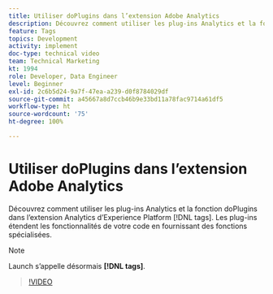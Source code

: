 ```yaml
---
title: Utiliser doPlugins dans l’extension Adobe Analytics
description: Découvrez comment utiliser les plug-ins Analytics et la fonction doPlugins dans l’extension Analytics d’Experience Platform  [!DNL tags]. Les plug-ins étendent les fonctionnalités de votre code en fournissant des fonctions spécialisées.
feature: Tags
topics: Development
activity: implement
doc-type: technical video
team: Technical Marketing
kt: 1994
role: Developer, Data Engineer
level: Beginner
exl-id: 2c6b5d24-9a7f-47ea-a239-d0f8784029df
source-git-commit: a45667a8d7ccb46b9e33bd11a78fac9714a61df5
workflow-type: ht
source-wordcount: '75'
ht-degree: 100%

---
```


# Utiliser doPlugins dans l’extension Adobe Analytics

Découvrez comment utiliser les plug-ins Analytics et la fonction doPlugins dans l’extension Analytics d’Experience Platform [!DNL tags]. Les plug-ins étendent les fonctionnalités de votre code en fournissant des fonctions spécialisées.

>[!NOTE]
>
> Launch s’appelle désormais **[!DNL tags]**.

>[!VIDEO](https://video.tv.adobe.com/v/25171?quality=12&learn=on)
